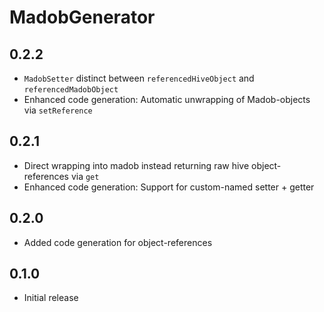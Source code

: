 # MadobGenerator

## 0.2.2

- `MadobSetter` distinct between `referencedHiveObject` and `referencedMadobObject`
- Enhanced code generation: Automatic unwrapping of Madob-objects via `setReference`

## 0.2.1

- Direct wrapping into madob instead returning raw hive object-references via `get`
- Enhanced code generation: Support for custom-named setter + getter

## 0.2.0

- Added code generation for object-references

## 0.1.0

- Initial release
